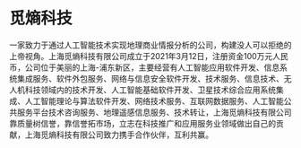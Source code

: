 # 觅熵科技

一家致力于通过人工智能技术实现地理商业情报分析的公司，构建没人可以拒绝的上帝视角。上海觅熵科技有限公司成立于2021年3月12日，注册资金100万元人民币，公司位于美丽的上海-浦东新区，主要经营有人工智能应用软件开发、信息系统集成服务、软件外包服务、网络与信息安全软件开发、技术服务、信息技术、无人机科技领域内的技术开发、人工智能基础软件开发、卫星技术综合应用系统集成、人工智能理论与算法软件开发、网络技术服务、互联网数据服务、人工智能公共服务平台技术咨询服务、地理遥感信息服务、技术转让，上海觅熵科技有限公司靠质量树信誉，靠信誉拓市场，立志在科技推广和应用服务业领域做出自己的贡献，上海觅熵科技有限公司致力携手合作伙伴，互利共赢。

